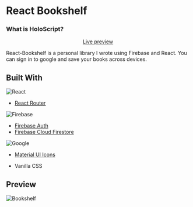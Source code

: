 # React Bookshelf

### What is HoloScript?

<p align='center'>
<a href='https://sagelyyy.github.io/react-bookshelf/'>Live preview</a>
</p>

React-Bookshelf is a personal library I wrote using Firebase and React. You can sign in to google and save your books across devices.

## Built With

![React](https://img.shields.io/badge/react-%2320232a.svg?style=for-the-badge&logo=react&logoColor=%2361DAFB)
- [React Router](https://reactrouter.com/)

![Firebase](https://img.shields.io/badge/Firebase-039BE5?style=for-the-badge&logo=Firebase&logoColor=white)
- [Firebase Auth](https://firebase.google.com/docs/auth)
- [Firebase Cloud Firestore](https://firebase.google.com/docs/firestore)

![Google](https://img.shields.io/badge/google-4285F4?style=for-the-badge&logo=google&logoColor=white)
- [Material UI Icons](https://fonts.google.com/icons)


- Vanilla CSS

## Preview

![Bookshelf](https://i.imgur.com/iILiEB0.jpg)
